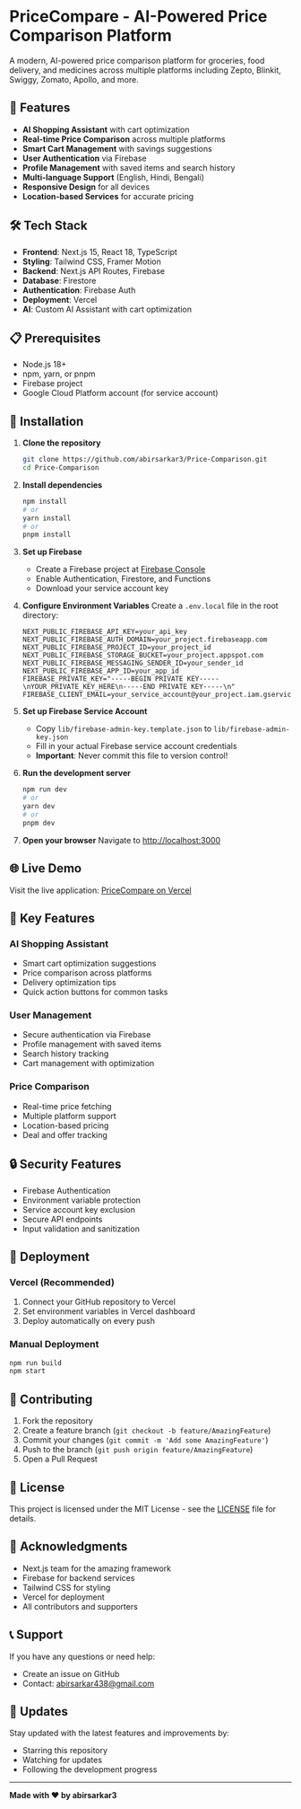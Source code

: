 # PriceCompare - AI-Powered Price Comparison Platform

A modern, AI-powered price comparison platform for groceries, food delivery, and medicines across multiple platforms including Zepto, Blinkit, Swiggy, Zomato, Apollo, and more.

## 🚀 Features

- **AI Shopping Assistant** with cart optimization
- **Real-time Price Comparison** across multiple platforms
- **Smart Cart Management** with savings suggestions
- **User Authentication** via Firebase
- **Profile Management** with saved items and search history
- **Multi-language Support** (English, Hindi, Bengali)
- **Responsive Design** for all devices
- **Location-based Services** for accurate pricing

## 🛠️ Tech Stack

- **Frontend**: Next.js 15, React 18, TypeScript
- **Styling**: Tailwind CSS, Framer Motion
- **Backend**: Next.js API Routes, Firebase
- **Database**: Firestore
- **Authentication**: Firebase Auth
- **Deployment**: Vercel
- **AI**: Custom AI Assistant with cart optimization

## 📋 Prerequisites

- Node.js 18+ 
- npm, yarn, or pnpm
- Firebase project
- Google Cloud Platform account (for service account)

## 🔧 Installation

1. **Clone the repository**
   ```bash
   git clone https://github.com/abirsarkar3/Price-Comparison.git
   cd Price-Comparison
   ```

2. **Install dependencies**
   ```bash
   npm install
   # or
   yarn install
   # or
   pnpm install
   ```

3. **Set up Firebase**
   - Create a Firebase project at [Firebase Console](https://console.firebase.google.com/)
   - Enable Authentication, Firestore, and Functions
   - Download your service account key

4. **Configure Environment Variables**
   Create a `.env.local` file in the root directory:
   ```env
   NEXT_PUBLIC_FIREBASE_API_KEY=your_api_key
   NEXT_PUBLIC_FIREBASE_AUTH_DOMAIN=your_project.firebaseapp.com
   NEXT_PUBLIC_FIREBASE_PROJECT_ID=your_project_id
   NEXT_PUBLIC_FIREBASE_STORAGE_BUCKET=your_project.appspot.com
   NEXT_PUBLIC_FIREBASE_MESSAGING_SENDER_ID=your_sender_id
   NEXT_PUBLIC_FIREBASE_APP_ID=your_app_id
   FIREBASE_PRIVATE_KEY="-----BEGIN PRIVATE KEY-----\nYOUR_PRIVATE_KEY_HERE\n-----END PRIVATE KEY-----\n"
   FIREBASE_CLIENT_EMAIL=your_service_account@your_project.iam.gserviceaccount.com
   ```

5. **Set up Firebase Service Account**
   - Copy `lib/firebase-admin-key.template.json` to `lib/firebase-admin-key.json`
   - Fill in your actual Firebase service account credentials
   - **Important**: Never commit this file to version control!

6. **Run the development server**
   ```bash
   npm run dev
   # or
   yarn dev
   # or
   pnpm dev
   ```

7. **Open your browser**
   Navigate to [http://localhost:3000](http://localhost:3000)

## 🌐 Live Demo

Visit the live application: [PriceCompare on Vercel](https://price-comparison-platform-d40ysdnsx-abirsarkar3s-projects.vercel.app)

## 📱 Key Features

### AI Shopping Assistant
- Smart cart optimization suggestions
- Price comparison across platforms
- Delivery optimization tips
- Quick action buttons for common tasks

### User Management
- Secure authentication via Firebase
- Profile management with saved items
- Search history tracking
- Cart management with optimization

### Price Comparison
- Real-time price fetching
- Multiple platform support
- Location-based pricing
- Deal and offer tracking

## 🔒 Security Features

- Firebase Authentication
- Environment variable protection
- Service account key exclusion
- Secure API endpoints
- Input validation and sanitization

## 🚀 Deployment

### Vercel (Recommended)
1. Connect your GitHub repository to Vercel
2. Set environment variables in Vercel dashboard
3. Deploy automatically on every push

### Manual Deployment
```bash
npm run build
npm start
```

## 🤝 Contributing

1. Fork the repository
2. Create a feature branch (`git checkout -b feature/AmazingFeature`)
3. Commit your changes (`git commit -m 'Add some AmazingFeature'`)
4. Push to the branch (`git push origin feature/AmazingFeature`)
5. Open a Pull Request

## 📄 License

This project is licensed under the MIT License - see the [LICENSE](LICENSE) file for details.

## 🙏 Acknowledgments

- Next.js team for the amazing framework
- Firebase for backend services
- Tailwind CSS for styling
- Vercel for deployment
- All contributors and supporters

## 📞 Support

If you have any questions or need help:
- Create an issue on GitHub
- Contact: abirsarkar438@gmail.com

## 🔄 Updates

Stay updated with the latest features and improvements by:
- Starring this repository
- Watching for updates
- Following the development progress

---

**Made with ❤️ by abirsarkar3** 